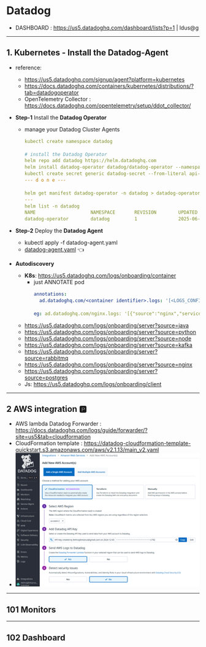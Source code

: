 # Datadog
- DASHBOARD : https://us5.datadoghq.com/dashboard/lists?p=1 | ldus@g
--- 
## 1. Kubernetes - Install the Datadog-Agent
- reference:
  - https://us5.datadoghq.com/signup/agent?platform=kubernetes
  - https://docs.datadoghq.com/containers/kubernetes/distributions/?tab=datadogoperator
  - OpenTelemetry Collector : https://docs.datadoghq.com/opentelemetry/setup/ddot_collector/
  
- **Step-1** Install the **Datadog Operator**
  - manage your Datadog Cluster Agents
    ```yaml
    kubectl create namespace datadog 
  
    # install the Datadog Operator 
    helm repo add datadog https://helm.datadoghq.com
    helm install datadog-operator datadog/datadog-operator --namespace=datadog  --set datadog.logs.containerCollectAll=true
    kubectl create secret generic datadog-secret --from-literal api-key=xxxxxxxxxxxxxxxxxxxxxxx -n datadog
    --- d o n e ---
    
    helm get manifest datadog-operator -n datadog > datadog-operator-manifest.yaml
    ---
    helm list -n datadog
    NAME                    NAMESPACE       REVISION        UPDATED                                 STATUS          CHART                   APP VERSION
    datadog-operator        datadog         1               2025-06-04 17:40:48.5564105 -0700 PDT   deployed        datadog-operator-2.9.2  1.14.0
    ```
- **Step-2** Deploy the **Datadog Agent**
  - kubectl apply -f datadog-agent.yaml
  - [datadog-agent.yaml](datadog-agent.yaml) :point_left:

- **Autodiscovery**  
  - **K8s**: https://us5.datadoghq.com/logs/onboarding/container
    - just ANNOTATE pod
      ```yaml
      annotations:
        ad.datadoghq.com/<container identifier>.logs: '[<LOGS_CONFIG>]'
    
      eg: ad.datadoghq.com/nginx.logs: '[{"source":"nginx","service":"webapp"}]'
      ```
  - https://us5.datadoghq.com/logs/onboarding/server?source=java
  - https://us5.datadoghq.com/logs/onboarding/server?source=python
  - https://us5.datadoghq.com/logs/onboarding/server?source=node
  - https://us5.datadoghq.com/logs/onboarding/server?source=kafka
  - https://us5.datadoghq.com/logs/onboarding/server?source=rabbitmq
  - https://us5.datadoghq.com/logs/onboarding/server?source=nginx
  - https://us5.datadoghq.com/logs/onboarding/server?source=postgres
  - Js: https://us5.datadoghq.com/logs/onboarding/client
---
## 2 AWS integration :parking:
- AWS lambda Datadog Forwarder : https://docs.datadoghq.com/logs/guide/forwarder/?site=us5&tab=cloudformation
- CloudFormation template : https://datadog-cloudformation-template-quickstart.s3.amazonaws.com/aws/v2.1.13/main_v2.yaml
- ![img.png](img.png)
---
## 101 Monitors

---
## 102 Dashboard